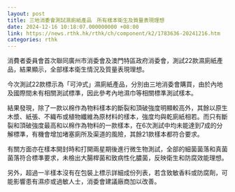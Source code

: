 ```yaml
---
layout: post
title: 三地消委會測試濕廁紙產品　所有樣本衛生及質量表現理想
date: 2024-12-16 10:18:07.000000000 +08:00
link: https://news.rthk.hk/rthk/ch/component/k2/1783636-20241216.htm
categories: rthk
---
```


消費者委員會首次聯同廣州市消委會及澳門特區政府消委會，測試22款濕廁紙產品，結果顯示，全部樣本衛生情況及質量表現理想。

今次測試22款標示為「可沖式」濕廁紙產品，分別由三地消委會購買，由於內地及國際間未有相關測試標準，因此參考內地濕巾等相關標準測試樣本。

結果發現，除了一款以棉作為物料樣本的斷裂和頂破強度明顯較高外，其餘以原生木漿、紙張、不織布或植物纖維為原材料的樣本，強度均與乾廁紙相若。而只有斷裂和頂破強度最高和以棉作為物料的一款樣本，在6次測試中均未能達到7成的分解標準，有機會增加堵塞廁所及渠道的風險，其餘21款樣本都符合要求。

有關方面亦在樣本開封時和打開兩星期後進行微生物測試，全部的細菌菌落和真菌菌落符合標準要求，未檢出大腸桿菌和致病性化膿菌，反映衛生和防腐效能理想。

另外，超過一半樣本沒有在包裝上標示詳細成份列表，若含致敏香料或防腐劑，可能影響患有濕疹或過敏人士，消委會建議廠商加以改善。
